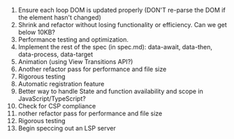 1. Ensure each loop DOM is updated properly (DON'T re-parse the DOM if the element hasn't changed)
2. Shrink and refactor without losing functionality or efficiency. Can we get below 10KB?
3. Performance testing and optimization.
4. Implement the rest of the spec (in spec.md): data-await, data-then, data-process, data-target
5. Animation (using View Transitions API?)
6. Another refactor pass for performance and file size
7. Rigorous testing
8. Automatic registration feature
9. Better way to handle State and function availability and scope in JavaScript/TypeScript?
10. Check for CSP compliance
11. nother refactor pass for performance and file size
12. Rigorous testing
13. Begin speccing out an LSP server
